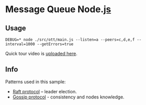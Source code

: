 # Message Queue Node.[js](https://www.google.ru/search?q=nodejs)

## Usage

```shell
DEBUG=* node ./src/ott/main.js --listen=a --peers=c,d,e,f --interval=1000 --getErrors=true
```
Quick tour video is [uploaded here](https://vimeo.com/147818950).

## Info

Patterns used in this sample:

+ [Raft protocol](https://raft.github.io/) – leader election.
+ [Gossip protocol](https://en.wikipedia.org/wiki/Gossip_protocol) - consistency and nodes knowledge.
